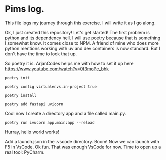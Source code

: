 # Pims log.
This file logs my journey through this exercise. I will write it as I go along. 

Ok, I just created this repository! Let's get started! The first problem is python and its dependency hell. I will use poetry because that is something I somewhat know. It comes close to NPM. A friend of mine who does more python mentions working with uv and dev containers is now standard. But I don't have the time to look that up.

So poetry it is. ArjanCodes helps me with how to set it up here https://www.youtube.com/watch?v=0f3moPe_bhk

`poetry init`

`poetry config virtualenvs.in-project true`

`poetry install`

`poetry add fastapi uvicorn`

Cool now I create a directory app and a file called main.py.

`poetry run ivucorn app.main:app --reload`

Hurray, hello world works!

Add a launch.json in the .vscode directory. Boom! Now we can launch with F5 in VsCode. Ok fun. That was enough VsCode for now. Time to open up a real tool: PyCharm.

